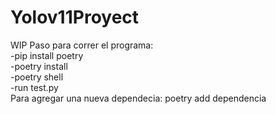 # Yolov11Proyect

WIP
Paso para correr el programa:
<br>
-pip install poetry
<br>
-poetry install
<br>
-poetry shell
<br>
-run test.py
<br>
Para agregar una nueva dependecia: poetry add dependencia
